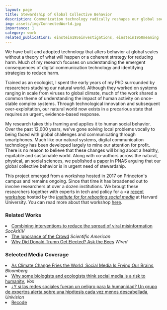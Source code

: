 ```yaml
---
layout: page
title: Stewardship of Global Collective Behavior
description: Communication technology radically reshapes our global social network. How do we ensure these changes will lead towards a sustainable, equitable and healthy world?
img: assets/img/ConnectedWorld.jpg
importance: 1
category: work
related_publications: einstein1956investigations, einstein1950meaning
---
```


We have built and adopted technology that alters behavior at global scales without a theory of what will happen or a coherent strategy for reducing harm. Much of my research focuses on understanding the emergent consequences of digital communication technology and identifying strategies to reduce harm.

Trained as an ecologist, I spent the early years of my PhD surrounded by researchers studying our natural world. Although they worked on systems ranging in scale from viruses to global climate, much of the work shared a common theme of understanding the impact of human activity on once-stable complex systems. Through technological innovation and subsequent over-exploitation, our natural world now exists in a precarious state that requires an urgent, evidence-based response.

My research takes this framing and applies it to human social behavior. Over the past 12,000 years, we've gone solving local problems vocally to being faced with global challenges and communicating through smartphones. Much like our natural systems, digital communication technology has been developed largely to mine our attention for profit. There is no reason to believe that these changes will bring about a healthy, equitable and sustainable world. Along with co-authors across the natural, physical, an social sciences, we published a <a href="https://www.pnas.org/doi/10.1073/pnas.2025764118"> paper </a> in PNAS arguing that our global collective behavior is in urgent need of stewardship.

This project emerged from a workshop hosted in 2017 on Princeton's campus and remains ongoing. Since that time it has broadened out to involve researchers at over a dozen institutions. We brougt these researchers together with experts in tech and policy for a <a  <a href="https://cyber.harvard.edu/story/2021-12/social-media-crisis-discipline">recent workshop</a> hosted by the <a href="https://cyber.harvard.edu/programs/institute-rebooting-social-media"><i>Institute for for rebooting social media</i></a> at Harvard University. You can read more about that workshop <a href="https://medium.com/rebooting-social-media/social-media-as-a-crisis-discipline-c0ea4dae374a">here</a>.


<h3>Related Works</h3>
<li><a href="https://osf.io/preprints/socarxiv/4jtvm">Combining interventions to reduce the spread of viral misinformation</a> <i>SocArXiV</i></li>
<li><a
<li><a href="https://blogs.scientificamerican.com/observations/the-ignorance-of-the-crowd/">The Ignorance of the Crowd</a> <i>Scientific American</i></li>
<li><a href="https://www.wired.com/2016/12/donald-trump-get-elected-ask-bees/">Why Did Donald Trump Get Elected? Ask the Bees</a> <i>Wired</i></li>


<h3>Selected Media Coverage</h3>
<li><a href="https://www.bnnbloomberg.ca/as-climate-change-fries-the-world-social-media-is-frying-our-brains-1.1623057">As Climate Change Fries the World, Social Media Is Frying Our Brains</a>, <i>Bloomberg</i>
<li><a href="https://www.vox.com/recode/2021/6/26/22550981/carl-bergstrom-joe-bak-coleman-biologists-ecologists-social-media-risk-humanity-research-academics">Why some biologists and ecologists think social media is a risk to humanity</a>, <i>Vox</i></li>
<li><a href="https://www.univision.com/noticias/salud/cuales-son-peligros-redes-sociales">¿Y si las redes sociales fueran un peligro para la humanidad? Un grupo de expertos alerta sobre una hipótesis cada vez menos descabellada</a>, <i>Univision</i></li>
<li><a href="https://www.pnas.org/content/118/27/e2025764118">Recode</a>
